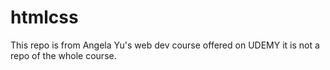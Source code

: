# htmlcss
This repo is from Angela Yu's web dev course offered on UDEMY it is not a repo of the whole course.  
